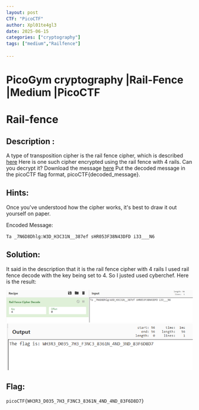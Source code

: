 ```yaml
---
layout: post
CTF: "PicoCTF"
author: Xpl01te4gl3
date: 2025-06-15
categories: ["cryptography"]
tags: ["medium","Railfence"]

---
```

# PicoGym cryptography |Rail-Fence |Medium |PicoCTF

# Rail-fence

## Description :
A type of transposition cipher is the rail fence cipher, which is described [here](https://en.wikipedia.org/wiki/Rail_fence_cipher)
Here is one such cipher encrypted using the rail fence with 4 rails. Can you decrypt it?
Download the message [here](https://en.wikipedia.org/wiki/Rail_fence_cipher)
Put the decoded message in the picoCTF flag format, picoCTF{decoded_message}.


## Hints:
Once you've understood how the cipher works, it's best to draw it out yourself on paper.

Encoded Message:
```
Ta _7N6D8Dhlg:W3D_H3C31N__387ef sHR053F38N43DFD i33___N6
```
## Solution:

 It said in the description that it is the rail fence cipher with 4 rails I used rail fence decode with the key being set to 4.
 So I justed used cyberchef.
 Here is the result:

 ![HashCrack Screenshot](/assets/lib/rail.png)
 ![HashCrack Screenshot](/assets/lib/fence.png)

## Flag:
 ```picoCTF{WH3R3_D035_7H3_F3NC3_8361N_4ND_4ND_83F6D8D7} ```